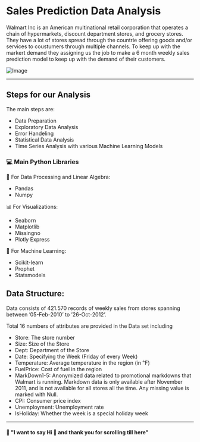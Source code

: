 # Sales Prediction Data Analysis

Walmart Inc is an American multinational retail corporation that operates a chain of hypermarkets, discount department stores, and grocery stores. They have a lot of stores spread through the countrie offering goods and/or services to coustumers through multiple channels. To keep up with the markert demand they assigning us the job to make a 6 month weekly sales prediction model to keep up with the demand of their customers.



![Image](https://www.supermarketnews.com/sites/supermarketnews.com/files/styles/article_featured_retina/public/Walmart_Canada_supercenter_exterior.png?itok=lVSg6uOM)

---

## Steps for our Analysis

The main steps are:

- Data Preparation
- Exploratory Data Analysis
- Error Handeling
- Statistical Data Analysis
- Time Series Analysis with various Machine Learning Models


### :computer: **Main Python Libraries**

🎨 For Data Processing and Linear Algebra:
- Pandas
- Numpy

📊 For Visualizations:
- Seaborn
- Matplotlib
- Missingno
- Plotly Express

🔭 For Machine Learning:
- Scikit-learn
- Prophet
- Statsmodels

## **Data Structure:**

Data consists of 421.570 records of weekly sales from stores spanning between ’05-Feb-2010’ to ’26-Oct-2012’.

Total 16 numbers of attributes are provided in the Data set including

- Store: The store number
- Size: Size of the Store
- Dept: Department of the Store
- Date: Specifying the Week (Friday of every Week)
- Temperature: Average temperature in the region (in ℉)
- FuelPrice: Cost of fuel in the region
- MarkDown1-5: Anonymized data related to promotional markdowns that Walmart is running. Markdown data is only available after November 2011, and is not available for all stores all the time. Any missing value is marked with Null.
- CPI: Consumer price index
- Unemployment: Unemployment rate
- IsHoliday: Whether the week is a special holiday week

---

#### :love_letter: "I want to  say Hi 👋  and thank you for scrolling till here"
